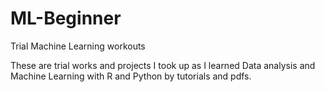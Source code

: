 # ML-Beginner
Trial Machine Learning workouts

These are trial works and projects I took up as I learned Data analysis and Machine Learning with R and Python by tutorials and pdfs.
